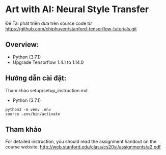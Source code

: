 # Art with AI: Neural Style Transfer

Đề Tài phát triễn dưa trên source code từ https://github.com/chiphuyen/stanford-tensorflow-tutorials.git

## Overview:

- Python (3.7.1)
- Upgrade Tensorflow 1.4.1 to 1.14.0 

## Hướng dẫn cài đặt:

Tham khảo setup/setup_instruction.md
- Python (3.7.1)

```
python3 -m venv .env
source .env/bin/activate
```

## Tham khảo 

For detailed instruction, you should read the assignment handout on the course website: http://web.stanford.edu/class/cs20si/assignments/a2.pdf
